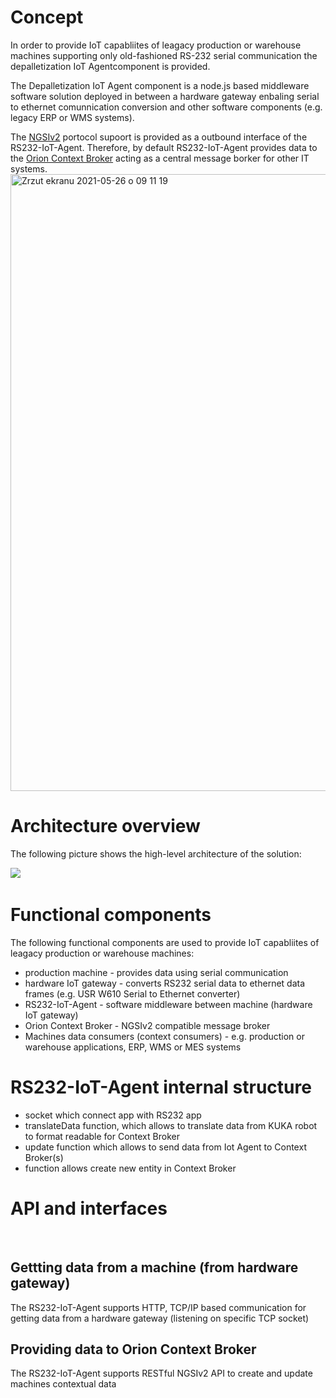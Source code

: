 # Concept 
In order to provide IoT capabliites of leagacy production or warehouse machines supporting only old-fashioned RS-232 serial communication the depalletization IoT Agentcomponent is provided. 
​

The Depalletization IoT Agent component is a node.js based middleware software solution deployed in between a hardware gateway enbaling serial to ethernet comunnication conversion and other software components (e.g. legacy ERP or WMS systems). 
​

The [NGSIv2](https://fiware.github.io/specifications/ngsiv2/stable/) portocol supoort is provided as a outbound interface of the RS232-IoT-Agent. Therefore, by default RS232-IoT-Agent provides data to the [Orion Context Broker](https://fiware-orion.readthedocs.io/en/master/) acting as a central message borker for other IT systems.
​
<img width="987" alt="Zrzut ekranu 2021-05-26 o 09 11 19" src="https://user-images.githubusercontent.com/46000321/119990198-5841be00-bfc8-11eb-9589-71faeb6fd75f.png">




# Architecture overview 
 The following picture shows the high-level architecture of the solution:
 
![](https://user-images.githubusercontent.com/17854328/100662415-26bba300-3355-11eb-8600-791a209ede59.png)
​
# Functional components 
The following functional components are used to provide IoT capabliites of leagacy production or warehouse machines:
* production machine - provides data using serial communication 
* hardware IoT gateway - converts RS232 serial data to ethernet data frames (e.g. USR W610 Serial to Ethernet converter)
* RS232-IoT-Agent - software middleware between machine (hardware IoT gateway)
* Orion Context Broker - NGSIv2 compatible message broker 
* Machines data consumers (context consumers) - e.g. production or warehouse applications, ERP, WMS or MES systems 
​
​
# RS232-IoT-Agent internal structure
- socket which connect app with RS232 app
- translateData function, which allows to translate data from KUKA robot to format readable for Context Broker
- update function which allows to send data from Iot Agent to Context Broker(s)
- function allows create new entity in Context Broker
​
# API and interfaces
​
## Gettting data from a machine (from hardware gateway)
The RS232-IoT-Agent supports HTTP, TCP/IP based communication for getting data from a hardware gateway (listening on specific TCP socket)
​
## Providing data to Orion Context Broker
The RS232-IoT-Agent supports RESTful NGSIv2 API to create and update machines contextual data

